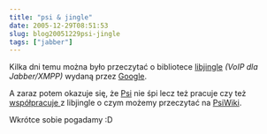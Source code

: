 ```yaml
---
title: "psi & jingle"
date: 2005-12-29T08:51:53
slug: blog20051229psi-jingle
tags: ["jabber"]
---
```

<html><body><p>Kilka dni temu można było przeczytać o bibliotece <a href="http://hedera.linuxnews.pl/_news/2005/12/27/_long/3611.html">libjingle</a> <em>(VoIP dla Jabber/XMPP)</em> wydaną przez <a href="http://code.google.com/apis/talk/about.html">Google</a>.</p>
<p>A zaraz potem okazuje się, że <a href="http://psi-im.org/">Psi</a> nie śpi lecz też pracuje czy też <a href="http://listserver.dreamhost.com/pipermail/psi-devel-affinix.com/2005-December/004895.html">współpracuje </a> z libjingle o czym możemy przeczytać na <a href="http://psi-im.org/wiki/Jingle_branch">PsiWiki</a>.</p>

<p>Wkrótce sobie pogadamy :D</p></body></html>